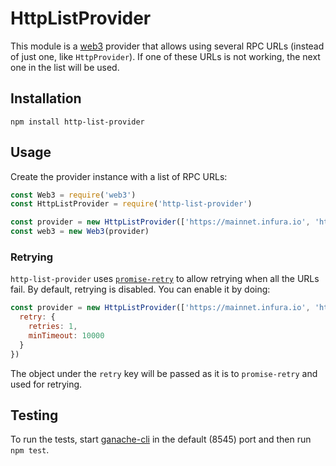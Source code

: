 # HttpListProvider

This module is a [web3](https://github.com/ethereum/web3.js/) provider that
allows using several RPC URLs (instead of just one, like `HttpProvider`). If one
of these URLs is not working, the next one in the list will be used.

## Installation

```
npm install http-list-provider
```

## Usage

Create the provider instance with a list of RPC URLs:

```javascript
const Web3 = require('web3')
const HttpListProvider = require('http-list-provider')

const provider = new HttpListProvider(['https://mainnet.infura.io', 'http://localhost:8545'])
const web3 = new Web3(provider)
```

### Retrying

`http-list-provider` uses [`promise-retry`](https://github.com/IndigoUnited/node-promise-retry)
to allow retrying when all the URLs fail. By default, retrying is disabled.
You can enable it by doing:

```javascript
const provider = new HttpListProvider(['https://mainnet.infura.io', 'http://localhost:8545'], {
  retry: {
    retries: 1,
    minTimeout: 10000
  }
})
```

The object under the `retry` key will be passed as it is to `promise-retry` and
used for retrying.

## Testing

To run the tests, start [ganache-cli]() in the default (8545) port and then run
`npm test`.

